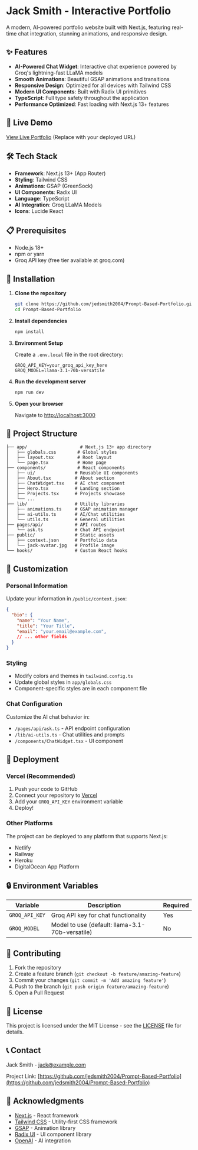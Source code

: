 # Jack Smith - Interactive Portfolio

A modern, AI-powered portfolio website built with Next.js, featuring real-time chat integration, stunning animations, and responsive design.

## ✨ Features

- **AI-Powered Chat Widget**: Interactive chat experience powered by Groq's lightning-fast LLaMA models
- **Smooth Animations**: Beautiful GSAP animations and transitions
- **Responsive Design**: Optimized for all devices with Tailwind CSS
- **Modern UI Components**: Built with Radix UI primitives
- **TypeScript**: Full type safety throughout the application
- **Performance Optimized**: Fast loading with Next.js 13+ features

## 🚀 Live Demo

[View Live Portfolio](https://your-domain.com) (Replace with your deployed URL)

## 🛠️ Tech Stack

- **Framework**: Next.js 13+ (App Router)
- **Styling**: Tailwind CSS
- **Animations**: GSAP (GreenSock)
- **UI Components**: Radix UI
- **Language**: TypeScript
- **AI Integration**: Groq LLaMA Models
- **Icons**: Lucide React

## 📋 Prerequisites

- Node.js 18+ 
- npm or yarn
- Groq API key (free tier available at groq.com)

## 🔧 Installation

1. **Clone the repository**
   ```bash
   git clone https://github.com/jedsmith2004/Prompt-Based-Portfolio.git
   cd Prompt-Based-Portfolio
   ```

2. **Install dependencies**
   ```bash
   npm install
   ```

3. **Environment Setup**
   
   Create a `.env.local` file in the root directory:
   ```env
   GROQ_API_KEY=your_groq_api_key_here
   GROQ_MODEL=llama-3.1-70b-versatile
   ```

4. **Run the development server**
   ```bash
   npm run dev
   ```

5. **Open your browser**
   
   Navigate to [http://localhost:3000](http://localhost:3000)

## 📁 Project Structure

```
├── app/                    # Next.js 13+ app directory
│   ├── globals.css        # Global styles
│   ├── layout.tsx         # Root layout
│   └── page.tsx           # Home page
├── components/            # React components
│   ├── ui/               # Reusable UI components
│   ├── About.tsx         # About section
│   ├── ChatWidget.tsx    # AI chat component
│   ├── Hero.tsx          # Landing section
│   ├── Projects.tsx      # Projects showcase
│   └── ...
├── lib/                  # Utility libraries
│   ├── animations.ts     # GSAP animation manager
│   ├── ai-utils.ts       # AI/Chat utilities
│   └── utils.ts          # General utilities
├── pages/api/            # API routes
│   └── ask.ts            # Chat API endpoint
├── public/               # Static assets
│   ├── context.json      # Portfolio data
│   └── jack-avatar.jpg   # Profile image
└── hooks/                # Custom React hooks
```

## 🎨 Customization

### Personal Information
Update your information in `/public/context.json`:
```json
{
  "bio": {
    "name": "Your Name",
    "title": "Your Title",
    "email": "your.email@example.com",
    // ... other fields
  }
}
```

### Styling
- Modify colors and themes in `tailwind.config.ts`
- Update global styles in `app/globals.css`
- Component-specific styles are in each component file

### Chat Configuration
Customize the AI chat behavior in:
- `/pages/api/ask.ts` - API endpoint configuration
- `/lib/ai-utils.ts` - Chat utilities and prompts
- `/components/ChatWidget.tsx` - UI component

## 🚀 Deployment

### Vercel (Recommended)
1. Push your code to GitHub
2. Connect your repository to [Vercel](https://vercel.com)
3. Add your `GROQ_API_KEY` environment variable
4. Deploy!

### Other Platforms
The project can be deployed to any platform that supports Next.js:
- Netlify
- Railway
- Heroku
- DigitalOcean App Platform

## 🔒 Environment Variables

| Variable | Description | Required |
|----------|-------------|----------|
| `GROQ_API_KEY` | Groq API key for chat functionality | Yes |
| `GROQ_MODEL` | Model to use (default: llama-3.1-70b-versatile) | No |

## 🤝 Contributing

1. Fork the repository
2. Create a feature branch (`git checkout -b feature/amazing-feature`)
3. Commit your changes (`git commit -m 'Add amazing feature'`)
4. Push to the branch (`git push origin feature/amazing-feature`)
5. Open a Pull Request

## 📄 License

This project is licensed under the MIT License - see the [LICENSE](LICENSE) file for details.

## 📞 Contact

Jack Smith - [jack@example.com](mailto:jack@example.com)

Project Link: [https://github.com/jedsmith2004/Prompt-Based-Portfolio](https://github.com/jedsmith2004/Prompt-Based-Portfolio)

## 🙏 Acknowledgments

- [Next.js](https://nextjs.org/) - React framework
- [Tailwind CSS](https://tailwindcss.com/) - Utility-first CSS framework
- [GSAP](https://greensock.com/gsap/) - Animation library
- [Radix UI](https://www.radix-ui.com/) - UI component library
- [OpenAI](https://openai.com/) - AI integration
